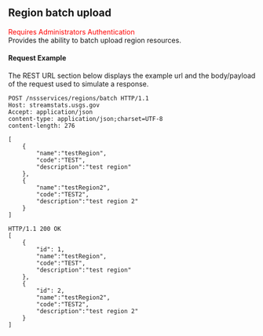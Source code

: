 ## Region batch upload
<span style="color:red">Requires Administrators Authentication</span>    
Provides the ability to batch upload region resources.

#### Request Example
The REST URL section below displays the example url and the body/payload of the request used to simulate a response.

```
POST /nssservices/regions/batch HTTP/1.1
Host: streamstats.usgs.gov
Accept: application/json
content-type: application/json;charset=UTF-8
content-length: 276

[
	{
        "name":"testRegion",
        "code":"TEST",
        "description":"test region"
	},
	{
        "name":"testRegion2",
        "code":"TEST2",
        "description":"test region 2"
	}
]
```

```
HTTP/1.1 200 OK
[
	{
        "id": 1,
        "name":"testRegion",
        "code":"TEST",
        "description":"test region"
	},
	{
        "id": 2,
        "name":"testRegion2",
        "code":"TEST2",
        "description":"test region 2"
	}
]
```